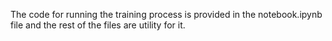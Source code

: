 The code for running the training process is provided in the notebook.ipynb file and the rest of the files are utility for it.
